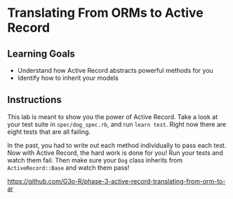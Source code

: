 # Translating From ORMs to Active Record

## Learning Goals

- Understand how Active Record abstracts powerful methods for you
- Identify how to inherit your models

## Instructions

This lab is meant to show you the power of Active Record. Take a look at your
test suite in `spec/dog_spec.rb`, and run `learn test`. Right now there are
eight tests that are all failing.

In the past, you had to write out each method individually to pass each test.
Now with Active Record, the hard work is done for you! Run your tests and watch
them fail. Then make sure your `Dog` class inherits from `ActiveRecord::Base`
and watch them pass!

https://github.com/G3o-R/phase-3-active-record-translating-from-orm-to-ar